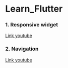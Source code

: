 # Learn_Flutter
### **1. Responsive widget**
[Link youtube](http://https://www.youtube.com/watch?v=MrPJBAOzKTQ)
### **2. Navigation**
[Link youtube](https://www.youtube.com/watch?v=MrPJBAOzKTQ](https://www.youtube.com/watch?v=hgNNLIpO5AM)https://www.youtube.com/watch?v=hgNNLIpO5AM)
